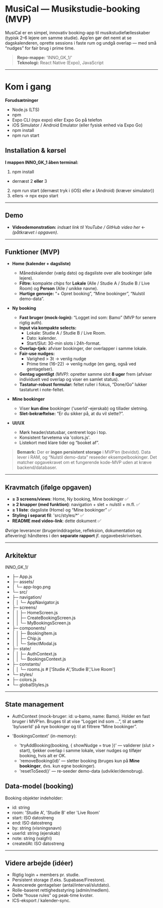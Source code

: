 # MusiCal — Musikstudie-booking (MVP)

MusiCal er en simpel, innovativ booking-app til musikstudiefællesskaber (typisk 2–6 lejere om samme studie). App’en gør det nemt at se dagskalenderen, oprette sessions i faste rum og undgå overlap — med små “nudges” for fair brug i prime time.

> **Repo-mappe:** 'INNO_GK_1/'  
> **Teknologi:** React Native (Expo), JavaScript

---

# Kom i gang

**Forudsætninger**

- Node.js (LTS)
- npm
- Expo CLI (npx expo) eller Expo Go på telefon
- iOS Simulator / Android Emulator (eller fysisk enhed via Expo Go)
- npm install
- npm run start

## Installation & kørsel

**I mappen INNO_GK_1 åben terminal:**

1. npm install

- dernæst 2 **eller** 3

2. npm run start (dernæst tryk i (iOS) eller a (Android) (kræver simulator))
3. ellers → npx expo start

---

## Demo

- **Videodemonstration:** _indsæt link til YouTube / GitHub video her_ ← _(påtkrævet i opgaven)_.

---

## Funktioner (MVP)

- **Home (kalender + dagsliste)**

  - Månedskalender (vælg dato) og dagsliste over alle bookinger (alle lejere).
  - **Filtre:** kompakte _chips_ for **Lokale** (Alle / Studie A / Studie B / Live Room) og **Person** (Alle / unikke navne).
  - **Hurtige genveje:** “+ Opret booking”, “Mine bookinger”, “Nulstil demo-data”.

- **Ny booking**

  - **Fast bruger (mock-login):** “Logget ind som: Bamo” (MVP for senere rigtig auth).
  - **Input via kompakte selects:**
    - Lokale: Studie A / Studie B / Live Room.
    - Dato: kalender.
    - Start/Slut: 30-min slots i 24h-format.
  - **Overlap-tjek:** afviser bookinger, der overlapper i samme lokale.
  - **Fair-use nudges:**
    - Varighed > 3t → venlig nudge
    - Prime time (16–22) → venlig nudge (en gang, også ved gentagelser).
  - **Gentag ugentligt** _(MVP)_: opretter samme slot **8 uger** frem (afviser individuelt ved overlap og viser en samlet status).
  - **Tastatur-robust formular:** feltet ruller i fokus, “Done/Go” lukker tastaturet i note-feltet.

- **Mine bookinger**

  - Viser **kun dine** bookinger ('userId'-ejerskab) og tillader sletning.
  - **Slet-bekræftelse:** “Er du sikker på, at du vil slette?”.

- **UI/UX**
  - Mørk header/statusbar, centreret logo i top.
  - Konsistent farvetema via 'colors.js'.
  - Listekort med klare tider og “booket af”.

> **Bemærk:** Der er **ingen persistent storage** i MVP’en (bevidst). Data lever i RAM, og “Nulstil demo-data” reseeder eksempelbookinger. Det matcher opgavekravet om et fungerende kode-MVP uden at kræve backend/databaser.

---

## Kravmatch (ifølge opgaven)

- **≥ 3 screens/views**: Home, Ny booking, Mine bookinger ✅
- **≥ 2 knapper (med funktion)**: navigation + slet + nulstil + m.fl. ✅
- **≥ 1 liste**: dagsliste (Home) og “Mine bookinger” ✅
- **Styling i separat fil**: 'src/styles/\*' ✅
- **README med video-link**: dette dokument ✅

Øvrige leverancer (brugerinddragelse, refleksion, dokumentation og aflevering) håndteres i den **separate rapport** jf. opgavebeskrivelsen.

---

## Arkitektur

INNO_GK_1/
- ├─ App.js
- ├─ assets/
- │ └─ app-logo.png
- └─ src/
- ├─ navigation/
- │ │ └─ AppNavigator.js
- ├─ screens/
- │ │ ├─ HomeScreen.js
- │ │ ├─ CreateBookingScreen.js
- │ │ └─ MyBookingsScreen.js
- ├─ components/
- │ │ ├─ BookingItem.js
- │ │ ├─ Chip.js
- │ │ └─ SelectModal.js
- ├─ state/
- │ │ ├─ AuthContext.js
- │ │ └─ BookingsContext.js
- ├─ constants/
- │ │ └─ rooms.js # ['Studie A','Studie B','Live Room']
- └─ styles/
- ├─ colors.js
- └─ globalStyles.js

---

## State management

- AuthContext (mock-bruger: id: u-bamo, name: Bamo). Holder en fast bruger i MVP’en. Bruges til at vise “Logget ind som …”, til at sætte 'by/userId' på nye bookinger og til at filtrere “Mine bookinger”.

- 'BookingsContext' (in-memory):
  - 'tryAddBooking(booking, { showNudge = true })' — validerer (slut > start), tjekker overlap i samme lokale, viser nudges og tilføjer booking, hvis alt er OK.
  - 'removeBooking(id)' — sletter booking (bruges kun på **Mine bookinger**, dvs. kun egne bookinger).
  - 'resetToSeed()' — re-seeder demo-data (udvikler/demobrug).

## Data-model (booking)

Booking objekter indeholder:

- id: string
- room: 'Studie A', 'Studie B' eller 'Live Room'
- start: ISO datostreng
- end: ISO datostreng
- by: string (visningsnavn)
- userId: string (ejerskab)
- note: string (valgfri)
- createdAt: ISO datostreng

---

## Videre arbejde (idéer)

- Rigtig login + members pr. studie.
- Persistent storage (f.eks. Supabase/Firestore).
- Avancerede gentagelser (antal/interval/slutdato).
- Rolle-baseret rettighedsstyring (admin/medlem).
- Delte “house rules” og peak-time kvoter.
- ICS-eksport / kalender-sync.
